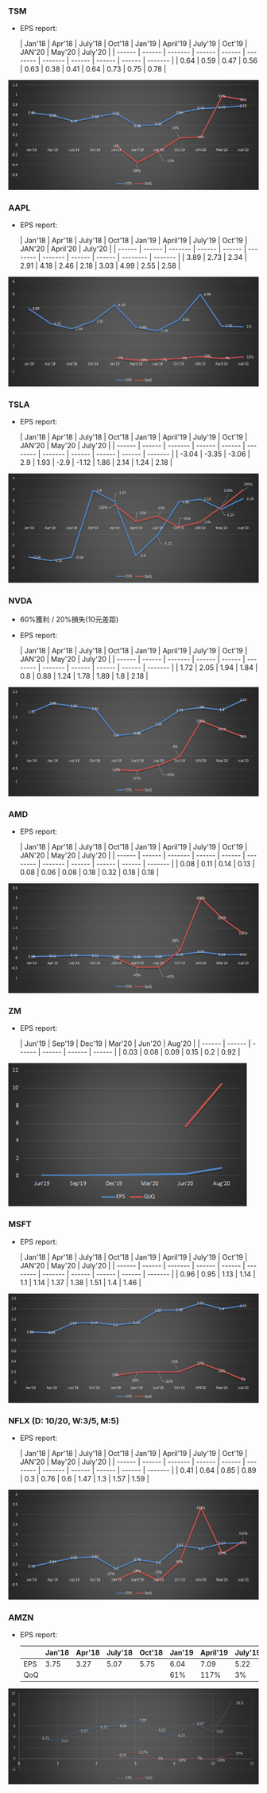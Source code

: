 

### TSM 

* EPS report: 

	| Jan'18 | Apr'18 | July'18 | Oct'18 | Jan'19 | April'19 | July'19 | Oct'19 | JAN'20 | May'20 | July'20 |
| ------ | ------ | ------- | ------ | ------ | -------- | ------- | ------ | ------ | ------ | ------- |
| 0.64   | 0.59   | 0.47    | 0.56   | 0.63   | 0.38     | 0.41    | 0.64   | 0.73   | 0.75   | 0.78    |

![image-20200906155152053](StockList.assets/image-20200906155152053.png)



### AAPL 

* EPS report: 

	| Jan'18 | Apr'18 | July'18 | Oct'18 | Jan'19 | April'19 | July'19 | Oct'19 | JAN'20 | April'20 | July'20 |
| ------ | ------ | ------- | ------ | ------ | -------- | ------- | ------ | ------ | -------- | ------- |
| 3.89   | 2.73   | 2.34    | 2.91   | 4.18   | 2.46     | 2.18    | 3.03   | 4.99   | 2.55     | 2.58    |

![image-20200906154635238](StockList.assets/image-20200906154635238.png)



### TSLA  

* EPS report: 

	| Jan'18 | Apr'18 | July'18 | Oct'18 | Jan'19 | April'19 | July'19 | Oct'19 | JAN'20 | May'20 | July'20 |
| ------ | ------ | ------- | ------ | ------ | -------- | ------- | ------ | ------ | ------ | ------- |
| -3.04  | -3.35  | -3.06   | 2.9    | 1.93   | -2.9     | -1.12   | 1.86   | 2.14   | 1.24   | 2.18    |

![image-20200906154915941](StockList.assets/image-20200906154915941.png)



### NVDA 

* 60%獲利 / 20%損失(10元差距)

* EPS report: 

	| Jan'18 | Apr'18 | July'18 | Oct'18 | Jan'19 | April'19 | July'19 | Oct'19 | JAN'20 | May'20 | July'20 |
| ------ | ------ | ------- | ------ | ------ | -------- | ------- | ------ | ------ | ------ | ------- |
| 1.72   | 2.05   | 1.94    | 1.84   | 0.8    | 0.88     | 1.24    | 1.78   | 1.89   | 1.8    | 2.18    |

![image-20200906155049706](StockList.assets/image-20200906155049706.png)





### AMD 

* EPS report: 

	| Jan'18 | Apr'18 | July'18 | Oct'18 | Jan'19 | April'19 | July'19 | Oct'19 | JAN'20 | May'20 | July'20 |
| ------ | ------ | ------- | ------ | ------ | -------- | ------- | ------ | ------ | ------ | ------- |
| 0.08   | 0.11   | 0.14    | 0.13   | 0.08   | 0.06     | 0.08    | 0.18   | 0.32   | 0.18   | 0.18    |

![image-20200906155127695](StockList.assets/image-20200906155127695.png)





### ZM

* EPS report: 

	| Jun'19 | Sep'19 | Dec'19 | Mar'20 | Jun'20 | Aug'20 |
| ------ | ------ | ------ | ------ | ------ | ------ |
| 0.03   | 0.08   | 0.09   | 0.15   | 0.2    | 0.92   |

![image-20200906155716203](StockList.assets/image-20200906155716203.png)



### MSFT 

* EPS report: 

	| Jan'18 | Apr'18 | July'18 | Oct'18 | Jan'19 | April'19 | July'19 | Oct'19 | JAN'20 | May'20 | July'20 |
| ------ | ------ | ------- | ------ | ------ | -------- | ------- | ------ | ------ | ------ | ------- |
| 0.96   | 0.95   | 1.13    | 1.14   | 1.1    | 1.14     | 1.37    | 1.38   | 1.51   | 1.4    | 1.46    |

![image-20200906155211079](StockList.assets/image-20200906155211079.png)



### NFLX (D: 10/20, W:3/5, M:5)

* EPS report: 

	| Jan'18 | Apr'18 | July'18 | Oct'18 | Jan'19 | April'19 | July'19 | Oct'19 | JAN'20 | May'20 | July'20 |
| ------ | ------ | ------- | ------ | ------ | -------- | ------- | ------ | ------ | ------ | ------- |
| 0.41   | 0.64   | 0.85    | 0.89   | 0.3    | 0.76     | 0.6     | 1.47   | 1.3    | 1.57   | 1.59    |

![image-20200906155841610](StockList.assets/image-20200906155841610.png)



### AMZN 

* EPS report:

  |      | Jan'18 | Apr'18 | July'18 | Oct'18 | Jan'19 | April'19 | July'19 | Oct'19 | JAN'20 | May'20 | July'20 |
  | ---- | ------ | ------ | ------- | ------ | ------ | -------- | ------- | ------ | ------ | ------ | ------- |
  | EPS  | 3.75   | 3.27   | 5.07    | 5.75   | 6.04   | 7.09     | 5.22    | 4.23   | 6.47   | 5.01   | 10.3    |
  | QoQ  |        |        |         |        | 61%    | 117%     | 3%      | -26%   | 7%     | -29%   | 97%     |

![image-20200927010236363](StockList.assets/image-20200927010236363.png)